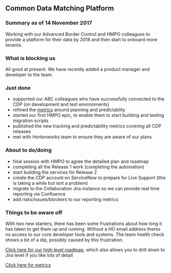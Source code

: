 ## Common Data Matching Platform

### Summary as of 14 November 2017
Working with our Advanced Border Control and HMPO colleagues to provide a platform for their data by 2018 and then start to onboard more tenants.

### What is blocking us
All good at present. We have recently added a product manager and developer to the team.

### Just done
- supported our ABC colleagues who have successfully connected to the CDP (on development and test environments)
- refined the [metrics](metrics.html) around planning and predictablity
- started our first HMPO epic, to enable them to start building and testing migration scripts
- published the new tracking and predictability metrics covering all CDP releases
- met with Hortonworks team to ensure they are aware of our plans

### About to do/doing
- final session with HMPO to agree the detailed plan and roadmap
- completing all the Release 1 work (completing the automation)
- start building the services for Release 2
- create the CDP account on ServiceNow to prepare for Live Support (this is taking a while but isnt a problem)
- migrate to the Collaboration Jira instance so we can provide real time reporting via Confluence
- add risks/issues/blockers to our reporting metrics

### Things to be aware off
With two new starters, there has been some frustrations about how long it has taken to get them up and running. Without a HO email address theres no access to our core developer tools and systems. The team health check shows a bit of a dip, possibly caused by this frustration.

[Click here for our high level roadmap](https://collaboration.homeoffice.gov.uk/display/CDP/A.+Roadmap), which also allows you to drill down to Jira level if you like lots of detail

[Click here for metrics](metrics.html)
